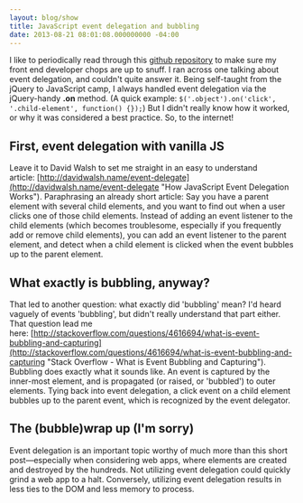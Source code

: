 ```yaml
---
layout: blog/show
title: JavaScript event delegation and bubbling
date: 2013-08-21 08:01:08.000000000 -04:00
---
```


I like to periodically read through this [github repository](https://github.com/darcyclarke/Front-end-Developer-Interview-Questions "GitHub - Darcyclarke - Front-end Developer Interview Questions") to make sure my front end developer chops are up to snuff. I ran across one talking about event delegation, and couldn't quite answer it. Being self-taught from the jQuery to JavaScript camp, I always handled event delegation via the jQuery-handy **.on** method. (A quick example: `$('.object').on('click', '.child-element', function() {});`) But I didn't really know how it worked, or why it was considered a best practice. So, to the internet!

## First, event delegation with vanilla JS

Leave it to David Walsh to set me straight in an easy to understand article: [http://davidwalsh.name/event-delegate](http://davidwalsh.name/event-delegate "How JavaScript Event Delegation Works"). Paraphrasing an already short article: Say you have a parent element with several child elements, and you want to find out when a user clicks one of those child elements. Instead of adding an event listener to the child elements (which becomes troublesome, especially if you frequently add or remove child elements), you can add an event listener to the parent element, and detect when a child element is clicked when the event bubbles up to the parent element.
 
## What exactly is bubbling, anyway?

That led to another question: what exactly did 'bubbling' mean? I'd heard vaguely of events 'bubbling', but didn't really understand that part either. That question lead me here: [http://stackoverflow.com/questions/4616694/what-is-event-bubbling-and-capturing](http://stackoverflow.com/questions/4616694/what-is-event-bubbling-and-capturing "Stack Overflow - What is Event Bubbling and Capturing"). Bubbling does exactly what it sounds like. An event is captured by the inner-most element, and is propagated (or raised, or 'bubbled') to outer elements. Tying back into event delegation, a click event on a child element bubbles up to the parent event, which is recognized by the event delegator.

## The (bubble)wrap up (I'm sorry)

Event delegation is an important topic worthy of much more than this short post—especially when considering web apps, where elements are created and destroyed by the hundreds. Not utilizing event delegation could quickly grind a web app to a halt. Conversely, utilizing event delegation results in less ties to the DOM and less memory to process.
